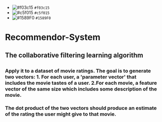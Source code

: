 - ![#f03c15](https://placehold.co/15x15/f03c15/f03c15.png) `#f03c15`
- ![#c5f015](https://placehold.co/15x15/c5f015/c5f015.png) `#c5f015`
- ![#1589F0](https://placehold.co/15x15/1589F0/1589F0.png) `#1589F0`
# Recommendor-System
<h2 color="green">The collaborative filtering learning algorithm <h2>
 <h3 color="blue">Apply it to a dataset of movie ratings. The goal is to generate two vectors: 1. For each user, a 'parameter vector' that includes the movie tastes of a user. 
   2.For each movie, a feature vector of the same size which includes some description of the movie. 
   <h3 color="pink">The dot product of the two vectors should produce an estimate of the rating the user might give to that movie.</h3>
